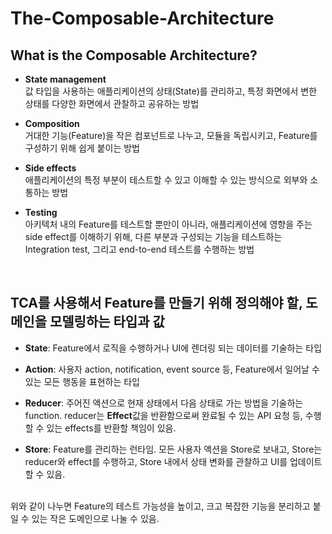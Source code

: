 # The-Composable-Architecture

## What is the Composable Architecture?

- **State management**
  <br> 값 타입을 사용하는 애플리케이션의 상태(State)를 관리하고, 특정 화면에서 변한 상태를 다양한 화면에서 관찰하고 공유하는 방법
  
- **Composition**
  <br> 거대한 기능(Feature)을 작은 컴포넌트로 나누고, 모듈을 독립시키고, Feature를 구성하기 위해 쉽게 붙이는 방법
  
- **Side effects**
  <br> 애플리케이션의 특정 부분이 테스트할 수 있고 이해할 수 있는 방식으로 외부와 소통하는 방법
  
- **Testing**
  <br> 아키텍처 내의 Feature를 테스트할 뿐만이 아니라, 애플리케이션에 영향을 주는 side effect를 이해하기 위해, 다른 부분과 구성되는 기능을 테스트하는 Integration test, 그리고 end-to-end 테스트를 수행하는 방법

<br>

## TCA를 사용해서 Feature를 만들기 위해 정의해야 할, 도메인을 모델링하는 타입과 값

- **State**: Feature에서 로직을 수행하거나 UI에 렌더링 되는 데이터를 기술하는 타입
  
- **Action**: 사용자 action, notification, event source 등, Feature에서 일어날 수 있는 모든 행동을 표현하는 타입
  
- **Reducer**: 주어진 액션으로 현재 상태에서 다음 상태로 가는 방법을 기술하는 function. reducer는 **Effect**값을 반환함으로써 완료될 수 있는 API 요청 등, 수행할 수 있는 effects를 반환할 책임이 있음.
  
- **Store**: Feature를 관리하는 런타임. 모든 사용자 액션을 Store로 보내고, Store는 reducer와 effect를 수행하고, Store 내에서 상태 변화를 관찰하고 UI를 업데이트할 수 있음.

<br> 위와 같이 나누면 Feature의 테스트 가능성을 높이고, 크고 복잡한 기능을 분리하고 붙일 수 있는 작은 도메인으로 나눌 수 있음.
